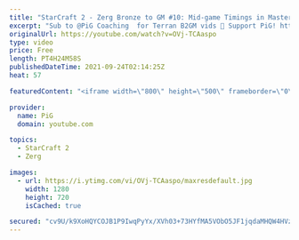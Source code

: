 ```yaml
---
title: "StarCraft 2 - Zerg Bronze to GM #10: Mid-game Timings in Masters 1 (B2GM)"
excerpt: "Sub to @PiG Coaching  for Terran B2GM vids 🐷 Support PiG! https://www.patreon.com/PiGSC2  0:00 Game 1 vs Terran. Goal: Solid openings into reactive timing attacks to win the game 14:39 Game 2 vs Zerg 32:54 Game 3 vs Protoss 38:54 Game 4 vs Protoss 1:02:21 Game 5 vs Protoss 1:19:01 Game 6 vs Zerg 1:38:40"
originalUrl: https://youtube.com/watch?v=OVj-TCAaspo
type: video
price: Free
length: PT4H24M58S
publishedDateTime: 2021-09-24T02:14:25Z
heat: 57

featuredContent: "<iframe width=\"800\" height=\"500\" frameborder=\"0\" src=\"https://www.youtube.com/embed/OVj-TCAaspo\" allow=\"accelerometer; autoplay; encrypted-media; gyroscope; picture-in-picture\" allowfullscreen></iframe>"

provider:
  name: PiG
  domain: youtube.com

topics:
  - StarCraft 2
  - Zerg

images:
  - url: https://i.ytimg.com/vi/OVj-TCAaspo/maxresdefault.jpg
    width: 1280
    height: 720
    isCached: true

secured: "cv9U/k9XoHQYCOJB1P9IwqPyYx/XVh03+73HYfMA5VObO5JF1jqdaMHQW4HVz9iri1/K8s6nbtk/aYbh81Y5CkkPnQY2goFKrC36dzV2bp7r3wUM/A6G1xagH6FSlAaPQKpCpUUU7aNTqcy+cl676Jud/WDaPxKPomUSq7aABuontkulZlugZVQT+BoTpF7ix/BpLMb1ufGdcI9NBn69fIZUy7JsK1aoU/9ZC9jf4yCdYAUx0JLSxknsVI+9q28qSG+XntCSpsVfPJTVPWyNlUuyG6VKv5QoQpk5pvEnTCy8Ayyzy1Fvv3DIwjxOD8RVdbTte7ivFlCKn0awqfz7r6gQ4i3Q8vPvgg0c8pGs54fTdBsbsO4mu5vwJyzwH+5ncFsQrRVaqiVdh+7DQuAb0blTeQ8qACc2i+1AcgaOdGU=;30DgyWo278V5k86bBT1lYw=="
---
```


